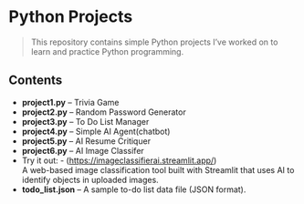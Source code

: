 # Python Projects

> This repository contains simple Python projects I’ve worked on to learn and practice Python programming. 

## Contents

- **project1.py** – Trivia Game
- **project2.py** – Random Password Generator
- **project3.py** – To Do List Manager
- **project4.py** – Simple AI Agent(chatbot)
- **project5.py** – AI Resume Critiquer
- **project6.py** – AI Image Classifer
-   Try it out: - (https://imageclassifierai.streamlit.app/)  
  A web-based image classification tool built with Streamlit that uses AI to identify objects in uploaded images.
- **todo_list.json** – A sample to-do list data file (JSON format).

